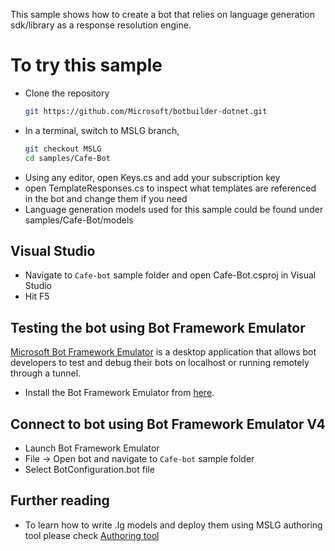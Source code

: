 ﻿This sample shows how to create a bot that relies on language generation sdk/library as a response resolution engine.

# To try this sample
- Clone the repository
    ```bash
    git https://github.com/Microsoft/botbuilder-dotnet.git
    ```
- In a terminal, switch to MSLG branch, 
    ```bash
    git checkout MSLG
    cd samples/Cafe-Bot
- Using any editor, open Keys.cs and add your subscription key
- open TemplateResponses.cs to inspect what templates are referenced in the bot and change them if you need
- Language generation models used for this sample could be found under samples/Cafe-Bot/models

## Visual Studio
- Navigate to  `Cafe-bot` sample folder and open Cafe-Bot.csproj in Visual Studio 
- Hit F5

## Testing the bot using Bot Framework Emulator
[Microsoft Bot Framework Emulator](https://github.com/microsoft/botframework-emulator) is a desktop application that allows bot developers to test and debug their bots on localhost or running remotely through a tunnel.

- Install the Bot Framework Emulator from [here](https://aka.ms/botframeworkemulator).

## Connect to bot using Bot Framework Emulator **V4**
- Launch Bot Framework Emulator
- File -> Open bot and navigate to `Cafe-bot` sample folder
- Select BotConfiguration.bot file

## Further reading
- To learn how to write .lg models and deploy them using MSLG authoring tool please check [Authoring tool]( https://github.com/Microsoft/botbuilder-tools/tree/mslg/packages/MSLG)